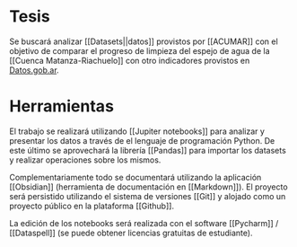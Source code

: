 # Tesis

Se buscará analizar [[Datasets||datos]] provistos por [[ACUMAR]] con el objetivo de comparar el progreso de limpieza del espejo de agua de la [[Cuenca Matanza-Riachuelo]] con otro indicadores provistos en [Datos.gob.ar](https://www.datos.gob.ar).

# Herramientas

El trabajo se realizará utilizando [[Jupiter notebooks]] para analizar y presentar los datos a través de el lenguaje de programación Python. De este último se aprovechará la librería [[Pandas]] para importar los datasets y realizar operaciones sobre los mismos.

Complementariamente todo se documentará utilizando la aplicación [[Obsidian]] (herramienta de documentación en [[Markdown]]). El proyecto será persistido utilizando el sistema de versiones [[Git]] y alojado como un proyecto público en la plataforma [[Github]]. 

La edición de los notebooks será realizada con el software [[Pycharm]] / [[Dataspell]] (se puede obtener licencias gratuitas de estudiante).